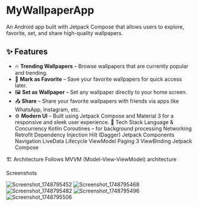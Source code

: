 # MyWallpaperApp

An Android app built with Jetpack Compose that allows users to explore, favorite, set, and share high-quality wallpapers.

## ✨ Features

- 🔥 **Trending Wallpapers** – Browse wallpapers that are currently popular and trending.
- 💖 **Mark as Favorite** – Save your favorite wallpapers for quick access later.
- 🖼️ **Set as Wallpaper** – Set any wallpaper directly to your home screen.
- 📤 **Share** – Share your favorite wallpapers with friends via apps like WhatsApp, Instagram, etc.
- ⚙️ **Modern UI** – Built using Jetpack Compose and Material 3 for a responsive and sleek user experience.
🧰 Tech Stack
Language & Concurrency
Kotlin
Coroutines – for background processing
Networking
Retrofit
Dependency Injection
Hilt (Dagger)
Jetpack Components
Navigation
LiveData
Lifecycle
ViewModel
Paging 3
ViewBinding
Jetpack Compose

🏗 Architecture
Follows MVVM (Model-View-ViewModel) architecture

Screenshots 

![Screenshot_1748795452](https://github.com/user-attachments/assets/5b314df3-1bb1-41d5-bf1f-4c85ec88928a)
![Screenshot_1748795468](https://github.com/user-attachments/assets/44b0e243-aeb4-4532-b6d5-5427d0b9c6ff)
![Screenshot_1748795482](https://github.com/user-attachments/assets/6809be35-a8c8-46de-81b7-09fcc3de6e7d)
![Screenshot_1748795496](https://github.com/user-attachments/assets/1b48b953-50f5-4df7-9589-53aed7c3436c)
![Screenshot_1748795506](https://github.com/user-attachments/assets/72797c44-ad2c-46ae-a08d-acd37cc85ba4)


